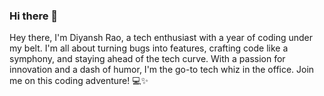 ### Hi there 👋
Hey there, I'm Diyansh Rao, a tech enthusiast with a year of coding under my belt. I'm all about turning bugs into features, crafting code like a symphony, and staying ahead of the tech curve. With a passion for innovation and a dash of humor, I'm the go-to tech whiz in the office. Join me on this coding adventure! 💻✨






<!--
**DiyanshRao/DiyanshRao** is a ✨ _special_ ✨ repository because its `README.md` (this file) appears on your GitHub profile.

Here are some ideas to get you started:

- 🔭 I’m currently working on ...
- 🌱 I’m currently learning ...
- 👯 I’m looking to collaborate on ...
- 🤔 I’m looking for help with ...
- 💬 Ask me about ...
- 📫 How to reach me: ...
- 😄 Pronouns: ...
- ⚡ Fun fact: ...
-->
